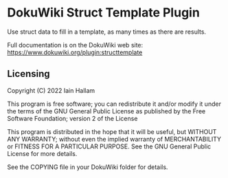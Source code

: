 DokuWiki Struct Template Plugin
========================================================================

Use struct data to fill in a template, as many times as there are results.

Full documentation is on the DokuWiki web site: https://www.dokuwiki.org/plugin:structtemplate

Licensing
------------------------------------------------------------------------

Copyright (C) 2022 Iain Hallam

This program is free software; you can redistribute it and/or modify it
under the terms of the GNU General Public License as published by the
Free Software Foundation; version 2 of the License

This program is distributed in the hope that it will be useful, but
WITHOUT ANY WARRANTY; without even the implied warranty of
MERCHANTABILITY or FITNESS FOR A PARTICULAR PURPOSE. See the GNU General
Public License for more details.

See the COPYING file in your DokuWiki folder for details.
